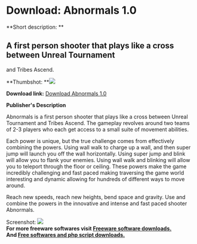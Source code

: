 # Download: Abnormals 1.0

**Short description: **

## A first person shooter that plays like a cross between Unreal Tournament
and Tribes Ascend.

  
**Thumbshot: **![](http://www.freewarefiles.com/screenshot/abnormals_md.jpg)   
  
**Download link:** [Download Abnormals 1.0](http://freesoftwares.boysofts.com/Abnormals_program_80803.html)  
  

**Publisher's Description**  
  

Abnormals is a first person shooter that plays like a cross between Unreal
Tournament and Tribes Ascend. The gameplay revolves around two teams of 2-3
players who each get access to a small suite of movement abilities.

Each power is unique, but the true challenge comes from effectively combining
the powers. Using wall walk to charge up a wall, and then super jump will
launch you off the wall horizontally. Using super jump and blink will allow
you to flank your enemies. Using wall walk and blinking will allow you to
teleport through the floor or ceiling. These powers make the game incredibly
challenging and fast paced making traversing the game world interesting and
dynamic allowing for hundreds of different ways to move around.

Reach new speeds, reach new heights, bend space and gravity. Use and combine
the powers in the innovative and intense and fast paced shooter Abnormals.

  
  
Screenshot: ![](http://www.freewarefiles.com/screenshot/abnormals.jpg)  
**For more freeware softwares visit [Freeware software downloads.](http://freesoftwares.boysofts.com/)**   
**And [Free softwares and php script downloads.](http://www.boysofts.com/)**

